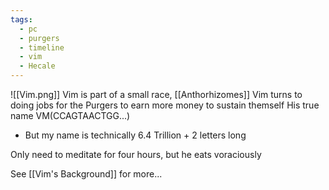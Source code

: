 ```yaml
---
tags:
  - pc
  - purgers
  - timeline
  - vim
  - Hecale
---
```

![[Vim.png]]
Vim is part of a small race, [[Anthorhizomes]]
<span 
	  class='ob-timelines' 
	  data-date='20068' 
	  data-title='Vim is born' 
	  data-class='green' 
	  data-img = 'Other\TTRPG\SW5e\triemerdnd\pics\Vim.png' 
	  data-type='range' 
	  data-end='20068'> 
	</span>
<span 
	  class='ob-timelines' 
	  data-date='20080' 
	  data-title='Vim begins working with Maddox' 
	  data-class='green' 
	  data-type='range' 
	  data-end='20080'>
	  Vim turns to doing jobs for the Purgers to earn more money to sustain themself 
	</span>
His true name VM(CCAGTAACTGG...)
- But my name is technically 6.4 Trillion + 2 letters long

Only need to meditate for four hours, but he eats voraciously

See [[Vim's Background]] for more...


